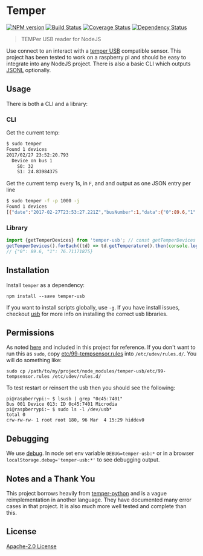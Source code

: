 # Temper

[![NPM version][npm-image]][npm-url] [![Build Status][travis-image]][travis-url]  [![Coverage Status][coveralls-image]][coveralls-url] [![Dependency Status][depstat-image]][depstat-url]

> TEMPer USB reader for NodeJS

Use connect to an interact with a [temper USB](http://a.co/iwusSK8) compatible sensor.
This project has been tested to work on a raspberry pi and should be easy
to integrate into any NodeJS project. There is also a basic CLI which
outputs [JSONL](http://jsonlines.org/) optionally.

## Usage
There is both a CLI and a library:

### CLI
Get the current temp:
```bash
$ sudo temper
Found 1 devices
2017/02/27 23:52:20.793
  Device on bus 1
    S0: 32
    S1: 24.83984375

```

Get the current temp every 1s, in `F`, and and output as one JSON entry per line
```bash
$ sudo temper -f -p 1000 -j
Found 1 devices
[{"date":"2017-02-27T23:53:27.221Z","busNumber":1,"data":{"0":89.6,"1":76.71171875}}]
```

### Library
```javascript
import {getTemperDevices} from 'temper-usb'; // const getTemperDevices = require('temper-usb').getTemperDevices;
getTemperDevices().forEach((td) => td.getTemperature().then(console.log).catch(console.err));
// {"0": 89.6, "1": 76.71171875}
```

## Installation

Install `temper` as a dependency:

```shell
npm install --save temper-usb
```
If you want to install scripts globally, use `-g`. If you have install
issues, checkout [usb](https://www.npmjs.com/package/usb) for more info
on installing the correct usb libraries.

## Permissions
As noted [here](https://github.com/padelt/temper-python#usb-device-permissions) and
included in this project for reference. If you don't want to run this as `sudo`,
copy [etc/99-tempsensor.rules](https://github.com/mlucool/temper-usb/blob/master/etc/99-tempsensor.rules)
into `/etc/udev/rules.d/`. You will do something like:
```shell
sudo cp /path/to/my/project/node_modules/temper-usb/etc/99-tempsensor.rules /etc/udev/rules.d/
```

To test restart or reinsert the usb then you should see the following:
```shell
pi@raspberrypi:~ $ lsusb | grep "0c45:7401"
Bus 001 Device 013: ID 0c45:7401 Microdia 
pi@raspberrypi:~ $ sudo ls -l /dev/usb*
total 0
crw-rw-rw- 1 root root 180, 96 Mar  4 15:29 hiddev0
```

## Debugging
We use [debug](https://github.com/visionmedia/debug). In node set env variable `DEBUG=temper-usb:*` 
or in a browser `localStorage.debug='temper-usb:*'` to see debugging output.

## Notes and a Thank You
This project borrows heavily from [temper-python](https://github.com/padelt/temper-python/blob/master/temperusb/cli.py)
and is a vague reimplementation in another language. They have documented many
error cases in that project. It is also much more well tested and complete than this.

License
-------------
[Apache-2.0 License](http://www.apache.org/licenses/LICENSE-2.0)

[npm-url]: https://npmjs.org/package/temper-usb
[npm-image]: https://badge.fury.io/js/temper-usb.svg

[travis-url]: http://travis-ci.org/mlucool/temper-usb
[travis-image]: https://secure.travis-ci.org/mlucool/temper-usb.png?branch=master

[coveralls-url]: https://coveralls.io/github/mlucool/temper-usb?branch=master
[coveralls-image]: https://coveralls.io/repos/mlucool/temper-usb/badge.svg?branch=master&service=github

[depstat-url]: https://david-dm.org/mlucool/temper-usb
[depstat-image]: https://david-dm.org/mlucool/temper-usb.png


